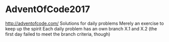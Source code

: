 # AdventOfCode2017
http://adventofcode.com/
Solutions for daily problems
Merely an exercise to keep up the spirit
Each daily problem has an own branch X.1 and X.2 (the first day failed to meet the branch criteria, though)

